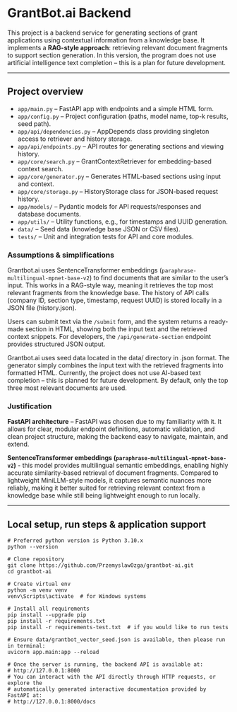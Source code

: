 # GrantBot.ai Backend

This project is a backend service for generating sections of grant applications using 
contextual information from a knowledge base. It implements a **RAG-style approach**: 
retrieving relevant document fragments to support section generation. In this version, 
the program does not use artificial intelligence text completion – this is a plan 
for future development.

---

## Project overview

- `app/main.py` – FastAPI app with endpoints and a simple HTML form.
- `app/config.py` – Project configuration (paths, model name, top-k results, seed path).
- `app/api/dependencies.py` – AppDepends class providing singleton access to retriever and 
history storage.
- `app/api/endpoints.py` – API routes for generating sections and viewing history.
- `app/core/search.py` – GrantContextRetriever for embedding-based context search.
- `app/core/generator.py` – Generates HTML-based sections using input and context.
- `app/core/storage.py` – HistoryStorage class for JSON-based request history.
- `app/models/` – Pydantic models for API requests/responses and database documents.
- `app/utils/` – Utility functions, e.g., for timestamps and UUID generation.
- `data/` – Seed data (knowledge base JSON or CSV files).
- `tests/` – Unit and integration tests for API and core modules.

### Assumptions & simplifications

Grantbot.ai uses SentenceTransformer embeddings (`paraphrase-multilingual-mpnet-base-v2`) 
to find documents that are similar to the user’s input. This works in a RAG-style way, 
meaning it retrieves the top most relevant fragments from the knowledge base. The history 
of API calls (company ID, section type, timestamp, request UUID) is stored locally in a 
JSON file (history.json).

Users can submit text via the `/submit` form, and the system returns a ready-made section 
in HTML, showing both the input text and the retrieved context snippets. For developers, 
the `/api/generate-section` endpoint provides structured JSON output.

Grantbot.ai uses seed data located in the data/ directory in .json format. The generator 
simply combines the input text with the retrieved fragments into formatted HTML. Currently, 
the project does not use AI-based text completion – this is planned for future development. 
By default, only the top three most relevant documents are used.

### Justification

**FastAPI architecture** – FastAPI was chosen due to my familiarity with it. It allows
for clear, modular endpoint definitions, automatic validation, and clean project 
structure, making the backend easy to navigate, maintain, and extend.

**SentenceTransformer embeddings (`paraphrase-multilingual-mpnet-base-v2`)** - this model 
provides multilingual semantic embeddings, enabling highly accurate similarity-based 
retrieval of document fragments. Compared to lightweight MiniLLM-style models, it 
captures semantic nuances more reliably, making it better suited for retrieving relevant
context from a knowledge base while still being lightweight enough to run locally.

---

## Local setup, run steps & application support
```
# Preferred python version is Python 3.10.x
python --version

# Clone repository
git clone https://github.com/PrzemyslawOzga/grantbot-ai.git
cd grantbot-ai

# Create virtual env
python -m venv venv
venv\Scripts\activate  # for Windows systems

# Install all requirements
pip install --upgrade pip
pip install -r requirements.txt
pip install -r requirements-test.txt  # if you would like to run tests

# Ensure data/grantbot_vector_seed.json is available, then please run in terminal:
uvicorn app.main:app --reload

# Once the server is running, the backend API is available at:
# http://127.0.0.1:8000
# You can interact with the API directly through HTTP requests, or explore the 
# automatically generated interactive documentation provided by FastAPI at:
# http://127.0.0.1:8000/docs
```
